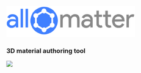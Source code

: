<img src="logo.svg" height="80px">

### 3D material authoring tool

![](https://drive.google.com/uc?export=download&id=0BzysCNw7yv8MdzVRQm5CbEJCWms)